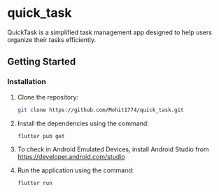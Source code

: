 # quick_task

QuickTask is a simplified task management app designed to help users organize their tasks efficiently.

## Getting Started

### Installation

1. Clone the repository:

   ```bash
   git clone https://github.com/Mohit1774/quick_task.git

2. Install the dependencies using the command:

    ```markdown
    flutter pub get
    ```

3. To check in Android Emulated Devices, install Android Studio from https://developer.android.com/studio

4. Run the application using the command:

    ```markdown
    flutter run
    ```
